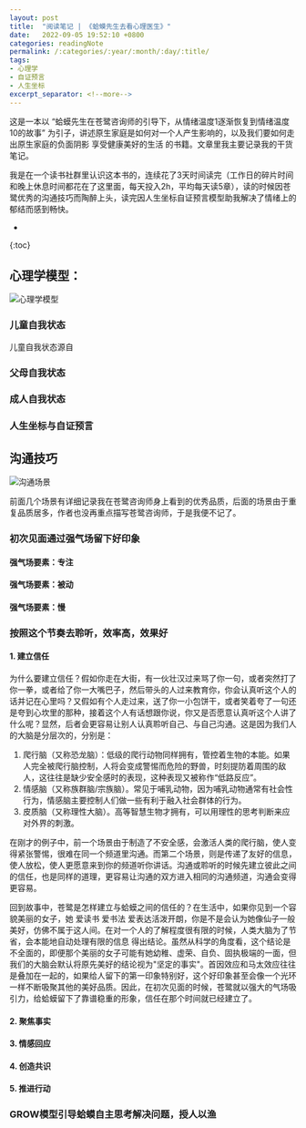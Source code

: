 ```yaml
---
layout: post
title:  "阅读笔记 | 《蛤蟆先生去看心理医生》"
date:   2022-09-05 19:52:10 +0800
categories: readingNote
permalink: /:categories/:year/:month/:day/:title/
tags: 
- 心理学
- 自证预言
- 人生坐标
excerpt_separator: <!--more-->
---
```


这是一本以 “蛤蟆先生在苍鹭咨询师的引导下，从情绪温度1逐渐恢复到情绪温度10的故事” 为引子，讲述原生家庭是如何对一个人产生影响的，以及我们要如何走出原生家庭的负面阴影 享受健康美好的生活 的书籍。文章里我主要记录我的干货笔记。<!--more-->

我是在一个读书社群里认识这本书的，连续花了3天时间读完（工作日的碎片时间和晚上休息时间都花在了这里面，每天投入2h，平均每天读5章），读的时候因苍鹭优秀的沟通技巧而陶醉上头，读完因人生坐标自证预言模型助我解决了情绪上的郁结而感到畅快。

* 
{:toc}


## 心理学模型：

![心理学模型](https://i.v2ex.co/8vFj3G0U.png)

### 儿童自我状态

儿童自我状态源自

### 父母自我状态

### 成人自我状态

### 人生坐标与自证预言



## 沟通技巧

![沟通场景](https://i.v2ex.co/HGdUKt9j.png)

前面几个场景有详细记录我在苍鹭咨询师身上看到的优秀品质，后面的场景由于重复品质居多，作者也没再重点描写苍鹭咨询师，于是我便不记了。

### 初次见面通过强气场留下好印象

#### 强气场要素：专注

#### 强气场要素：被动

#### 强气场要素：慢

### 按照这个节奏去聆听，效率高，效果好

#### 1. 建立信任

为什么要建立信任？假如你走在大街，有一伙壮汉过来骂了你一句，或者突然打了你一拳，或者给了你一大嘴巴子，然后带头的人过来教育你，你会认真听这个人的话并记在心里吗？又假如有个人走过来，送了你一小包饼干，或者笑着夸了一句还是夸到心坎里的那种，接着这个人有话想跟你说，你又是否愿意认真听这个人讲了什么呢？显然，后者会更容易让别人认真聆听自己、与自己沟通。这是因为我们人的大脑是分层次的，分别是：

1. 爬行脑（又称恐龙脑）：低级的爬行动物同样拥有，管控着生物的本能。如果人完全被爬行脑控制，人将会变成警惕而危险的野兽，时刻提防着周围的敌人，这往往是缺少安全感时的表现，这种表现又被称作“低路反应”。
2. 情感脑（又称族群脑/宗族脑）。常见于哺乳动物，因为哺乳动物通常有社会性行为，情感脑主要控制人们做一些有利于融入社会群体的行为。
3. 皮质脑（又称理性大脑）。高等智慧生物才拥有，可以用理性的思考判断来应对外界的刺激。

在刚才的例子中，前一个场景由于制造了不安全感，会激活人类的爬行脑，使人变得紧张警惕，很难在同一个频道里沟通。而第二个场景，则是传递了友好的信息，使人放松，使人更愿意来到你的频道听你讲话。沟通或聆听的时候先建立彼此之间的信任，也是同样的道理，更容易让沟通的双方进入相同的沟通频道，沟通会变得更容易。

回到故事中，苍鹭是怎样建立与蛤蟆之间的信任的？在生活中，如果你见到一个容貌美丽的女子，她 爱读书 爱书法 爱表达活泼开朗，你是不是会认为她像仙子一般美好，仿佛不属于这人间。在对一个人的了解程度很有限的时候，人类大脑为了节省，会本能地自动处理有限的信息 得出结论。虽然从科学的角度看，这个结论是不全面的，即便那个美丽的女子可能有她幼稚、虚荣、自负、固执极端的一面，但我们的大脑会默认将原先美好的结论视为"坚定的事实"。首因效应和马太效应往往是叠加在一起的，如果给人留下的第一印象特别好，这个好印象甚至会像一个光环一样不断吸聚其他的美好品质。因此，在初次见面的时候，苍鹭就以强大的气场吸引力，给蛤蟆留下了靠谱稳重的形象，信任在那个时间就已经建立了。

#### 2. 聚焦事实

#### 3. 情感回应

#### 4. 创造共识

#### 5. 推进行动


### GROW模型引导蛤蟆自主思考解决问题，授人以渔




